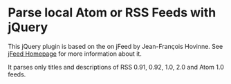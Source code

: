 
# Parse local Atom or RSS Feeds with jQuery

This jQuery plugin is based on the on jFeed by Jean-François Hovinne.
See [jFeed Homepage](http://hovinne.com/articles/jfeed-jquery-rss-atom-feed-parser-plugin) for more information about it.

It parses only titles and descriptions of RSS 0.91, 0.92, 1.0, 2.0 and Atom 1.0 feeds.
